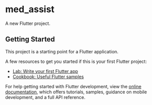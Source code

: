  # med_assist 

A new Flutter project. 

## Getting Started
 
This project is a starting point for a Flutter application.
 
A few resources to get you started if this is your first Flutter project:  
  
- [Lab: Write your first Flutter app](https://docs.flutter.dev/get-started/codelab)    
- [Cookbook: Useful Flutter samples](https://docs.flutter.dev/cookbook) 
 
For help getting started with Flutter development, view the
[online documentation](https://docs.flutter.dev/), which offers tutorials,
samples, guidance on mobile development, and a full API reference.
